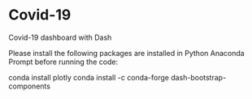 # Covid-19
Covid-19 dashboard with Dash

Please install the following packages are installed in Python Anaconda Prompt before running the code:

conda install plotly
conda install -c conda-forge dash-bootstrap-components
